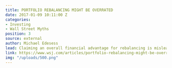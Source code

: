 ```yaml
---
title: PORTFOLIO REBALANCING MIGHT BE OVERRATED
date: 2017-01-09 10:11:00 Z
categories:
- Investing
- Wall Street Myths
position: 3
source: external
author: Michael Edesess
lead: Claiming an overall financial advantage for rebalancing is misleading.
link: https://www.wsj.com/articles/portfolio-rebalancing-might-be-overrated-1483931101
img: "/uploads/500.png"
---
```


